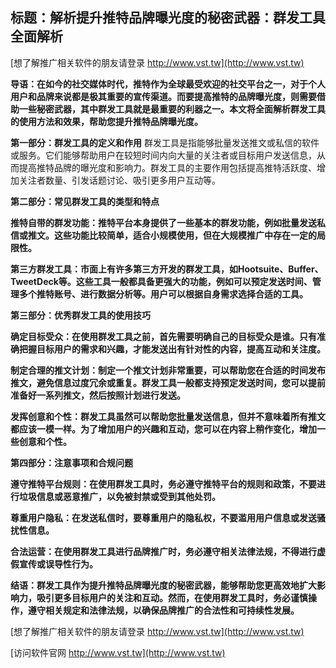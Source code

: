 ## **标题：解析提升推特品牌曝光度的秘密武器：群发工具全面解析**

[想了解推广相关软件的朋友请登录 http://www.vst.tw](http://www.vst.tw)

**导语：在如今的社交媒体时代，推特作为全球最受欢迎的社交平台之一，对于个人用户和品牌来说都是极其重要的宣传渠道。而要提高推特的品牌曝光度，则需要借助一些秘密武器，其中群发工具就是最重要的利器之一。本文将全面解析群发工具的使用方法和效果，帮助您提升推特品牌曝光度。**

**第一部分：群发工具的定义和作用**
群发工具是指能够批量发送推文或私信的软件或服务。它们能够帮助用户在较短时间内向大量的关注者或目标用户发送信息，从而提高推特品牌的曝光度和影响力。群发工具的主要作用包括提高推特活跃度、增加关注者数量、引发话题讨论、吸引更多用户互动等。

**第二部分：常见群发工具的类型和特点**

**推特自带的群发功能：推特平台本身提供了一些基本的群发功能，例如批量发送私信或推文。这些功能比较简单，适合小规模使用，但在大规模推广中存在一定的局限性。**

**第三方群发工具：市面上有许多第三方开发的群发工具，如Hootsuite、Buffer、TweetDeck等。这些工具一般都具备更强大的功能，例如可以预定发送时间、管理多个推特账号、进行数据分析等。用户可以根据自身需求选择合适的工具。**

**第三部分：优秀群发工具的使用技巧**

**确定目标受众：在使用群发工具之前，首先需要明确自己的目标受众是谁。只有准确把握目标用户的需求和兴趣，才能发送出有针对性的内容，提高互动和关注度。**

**制定合理的推文计划：制定一个推文计划非常重要，可以帮助您在合适的时间发布推文，避免信息过度冗余或重复。群发工具一般都支持预定发送时间，您可以提前准备好一系列推文，然后按照计划进行发送。**

**发挥创意和个性：群发工具虽然可以帮助您批量发送信息，但并不意味着所有推文都应该一模一样。为了增加用户的兴趣和互动，您可以在内容上稍作变化，增加一些创意和个性。**

**第四部分：注意事项和合规问题**

**遵守推特平台规则：在使用群发工具时，务必遵守推特平台的规则和政策，不要进行垃圾信息或恶意推广，以免被封禁或受到其他处罚。**

**尊重用户隐私：在发送私信时，要尊重用户的隐私权，不要滥用用户信息或发送骚扰性信息。**

**合法运营：在使用群发工具进行品牌推广时，务必遵守相关法律法规，不得进行虚假宣传或误导性行为。**

**结语：群发工具作为提升推特品牌曝光度的秘密武器，能够帮助您更高效地扩大影响力，吸引更多目标用户的关注和互动。然而，在使用群发工具时，务必谨慎操作，遵守相关规定和法律法规，以确保品牌推广的合法性和可持续性发展。**

[想了解推广相关软件的朋友请登录 http://www.vst.tw](http://www.vst.tw)


[访问软件官网 http://www.vst.tw](http://www.vst.tw)
